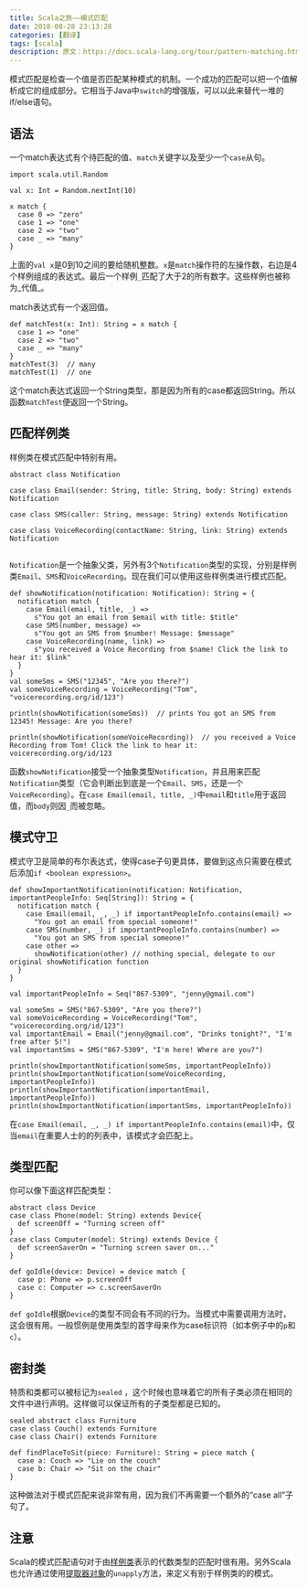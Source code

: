 ```yaml
---
title: Scala之旅——模式匹配
date: 2018-08-28 23:13:28
categories: [翻译]
tags: [scala]
description: 原文：https://docs.scala-lang.org/tour/pattern-matching.html
---
```


模式匹配是检查一个值是否匹配某种模式的机制。一个成功的匹配可以把一个值解析成它的组成部分。它相当于Java中`switch`的增强版，可以以此来替代一堆的if/else语句。

## 语法

一个match表达式有个待匹配的值、`match`关键字以及至少一个`case`从句。

```tut
import scala.util.Random

val x: Int = Random.nextInt(10)

x match {
  case 0 => "zero"
  case 1 => "one"
  case 2 => "two"
  case _ => "many"
}
```

上面的`val x`是0到10之间的要给随机整数。`x`是`match`操作符的左操作数，右边是4个样例组成的表达式。最后一个样例`_`匹配了大于2的所有数字。这些样例也被称为_代值_。<!--more-->

match表达式有一个返回值。

```tut
def matchTest(x: Int): String = x match {
  case 1 => "one"
  case 2 => "two"
  case _ => "many"
}
matchTest(3)  // many
matchTest(1)  // one
```

这个match表达式返回一个String类型，那是因为所有的case都返回String。所以函数`matchTest`便返回一个String。

## 匹配样例类

样例类在模式匹配中特别有用。

```tut
abstract class Notification

case class Email(sender: String, title: String, body: String) extends Notification

case class SMS(caller: String, message: String) extends Notification

case class VoiceRecording(contactName: String, link: String) extends Notification


```

`Notification`是一个抽象父类，另外有3个`Notification`类型的实现，分别是样例类`Email`、`SMS`和`VoiceRecording`。现在我们可以使用这些样例类进行模式匹配。

```
def showNotification(notification: Notification): String = {
  notification match {
    case Email(email, title, _) =>
      s"You got an email from $email with title: $title"
    case SMS(number, message) =>
      s"You got an SMS from $number! Message: $message"
    case VoiceRecording(name, link) =>
      s"you received a Voice Recording from $name! Click the link to hear it: $link"
  }
}
val someSms = SMS("12345", "Are you there?")
val someVoiceRecording = VoiceRecording("Tom", "voicerecording.org/id/123")

println(showNotification(someSms))  // prints You got an SMS from 12345! Message: Are you there?

println(showNotification(someVoiceRecording))  // you received a Voice Recording from Tom! Click the link to hear it: voicerecording.org/id/123
```

函数`showNotification`接受一个抽象类型`Notification`，并且用来匹配`Notification`类型（它会判断出到底是一个`Email`、`SMS`，还是一个`VoiceRecording`）。在`case Email(email, title, _)`中`email`和`title`用于返回值，而`body`则因`_`而被忽略。

## 模式守卫

模式守卫是简单的布尔表达式，使得case子句更具体，要做到这点只需要在模式后添加`if <boolean expression>`。

```
def showImportantNotification(notification: Notification, importantPeopleInfo: Seq[String]): String = {
  notification match {
    case Email(email, _, _) if importantPeopleInfo.contains(email) =>
      "You got an email from special someone!"
    case SMS(number, _) if importantPeopleInfo.contains(number) =>
      "You got an SMS from special someone!"
    case other =>
      showNotification(other) // nothing special, delegate to our original showNotification function
  }
}

val importantPeopleInfo = Seq("867-5309", "jenny@gmail.com")

val someSms = SMS("867-5309", "Are you there?")
val someVoiceRecording = VoiceRecording("Tom", "voicerecording.org/id/123")
val importantEmail = Email("jenny@gmail.com", "Drinks tonight?", "I'm free after 5!")
val importantSms = SMS("867-5309", "I'm here! Where are you?")

println(showImportantNotification(someSms, importantPeopleInfo))
println(showImportantNotification(someVoiceRecording, importantPeopleInfo))
println(showImportantNotification(importantEmail, importantPeopleInfo))
println(showImportantNotification(importantSms, importantPeopleInfo))
```

在`case Email(email, _, _) if importantPeopleInfo.contains(email)`中，仅当`email`在重要人士的的列表中，该模式才会匹配上。

## 类型匹配

你可以像下面这样匹配类型：

```tut
abstract class Device
case class Phone(model: String) extends Device{
  def screenOff = "Turning screen off"
}
case class Computer(model: String) extends Device {
  def screenSaverOn = "Turning screen saver on..."
}

def goIdle(device: Device) = device match {
  case p: Phone => p.screenOff
  case c: Computer => c.screenSaverOn
}
```

`def goIdle`根据`Device`的类型不同会有不同的行为。当模式中需要调用方法时，这会很有用。一般惯例是使用类型的首字母来作为case标识符（如本例子中的`p`和`c`）。

## 密封类

特质和类都可以被标记为`sealed` ，这个时候也意味着它的所有子类必须在相同的文件中进行声明。这样做可以保证所有的子类型都是已知的。

```tut
sealed abstract class Furniture
case class Couch() extends Furniture
case class Chair() extends Furniture

def findPlaceToSit(piece: Furniture): String = piece match {
  case a: Couch => "Lie on the couch"
  case b: Chair => "Sit on the chair"
}
```

这种做法对于模式匹配来说非常有用，因为我们不再需要一个额外的“case all”子句了。

## 注意

Scala的模式匹配语句对于由[样例类](case-classes.html)表示的代数类型的匹配时很有用。另外Scala也允许通过使用[提取器对象](extractor-objects.html)的`unapply`方法，来定义有别于样例类的的模式。